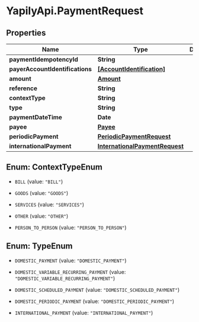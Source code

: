 # YapilyApi.PaymentRequest

## Properties

Name | Type | Description | Notes
------------ | ------------- | ------------- | -------------
**paymentIdempotencyId** | **String** |  | [optional] 
**payerAccountIdentifications** | [**[AccountIdentification]**](AccountIdentification.md) |  | [optional] 
**amount** | [**Amount**](Amount.md) |  | [optional] 
**reference** | **String** |  | [optional] 
**contextType** | **String** |  | [optional] 
**type** | **String** |  | 
**paymentDateTime** | **Date** |  | [optional] 
**payee** | [**Payee**](Payee.md) |  | 
**periodicPayment** | [**PeriodicPaymentRequest**](PeriodicPaymentRequest.md) |  | [optional] 
**internationalPayment** | [**InternationalPaymentRequest**](InternationalPaymentRequest.md) |  | [optional] 



## Enum: ContextTypeEnum


* `BILL` (value: `"BILL"`)

* `GOODS` (value: `"GOODS"`)

* `SERVICES` (value: `"SERVICES"`)

* `OTHER` (value: `"OTHER"`)

* `PERSON_TO_PERSON` (value: `"PERSON_TO_PERSON"`)





## Enum: TypeEnum


* `DOMESTIC_PAYMENT` (value: `"DOMESTIC_PAYMENT"`)

* `DOMESTIC_VARIABLE_RECURRING_PAYMENT` (value: `"DOMESTIC_VARIABLE_RECURRING_PAYMENT"`)

* `DOMESTIC_SCHEDULED_PAYMENT` (value: `"DOMESTIC_SCHEDULED_PAYMENT"`)

* `DOMESTIC_PERIODIC_PAYMENT` (value: `"DOMESTIC_PERIODIC_PAYMENT"`)

* `INTERNATIONAL_PAYMENT` (value: `"INTERNATIONAL_PAYMENT"`)




